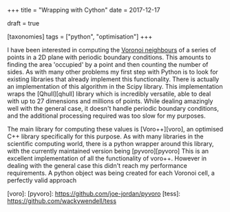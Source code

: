 +++
title = "Wrapping with Cython"
date = 2017-12-17

draft = true

[taxonomies]
tags = ["python", "optimisation"]
+++

 <!--This really needs a good introduction to why this
 is an interesting problem.
 -->

I have been interested in computing the [Voronoi neighbours][voronoi wikipedia]
of a series of points in a 2D plane with periodic boundary conditions.
This amounts to finding the area 'occupied' by a point and
then counting the number of sides.
As with many other problems my first step with Python
is to look for existing libraries that already implement this functionality.
There is actually an implementation of this algorithm in the Scipy library.
This implementation wraps the [Qhull][qhull] library which is incredibly versatile,
able to deal with up to 27 dimensions and millions of points.
While dealing amazingly well with the general case,
it doesn't handle periodic boundary conditions,
and the additional processing required was too slow for my purposes.

The main library for computing these values is [Voro++][voro],
an optimised C++ library specifically for this purpose.
As with many libraries in the scientific computing world,
there is a python wrapper around this library,
with the currently maintained version being <author> [pyvoro][pyvoro]
This is an excellent implementation of all the functionality of voro++.
However in dealing with the general case this didn't reach my performance requirements.
A python object was being created for each Voronoi cell,
a perfectly valid approach

[voronoi wikipedia]:
[qhull]:
[voro]:
[pyvoro]: https://github.com/joe-jordan/pyvoro
[tess]: https://github.com/wackywendell/tess
